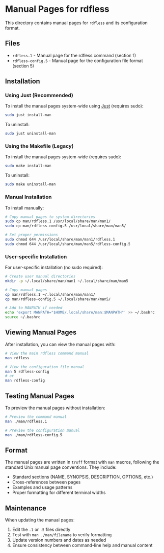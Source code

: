 # Manual Pages for rdfless

This directory contains manual pages for `rdfless` and its configuration format.

## Files

- `rdfless.1` - Manual page for the rdfless command (section 1)
- `rdfless-config.5` - Manual page for the configuration file format (section 5)

## Installation

### Using Just (Recommended)

To install the manual pages system-wide using [Just](https://github.com/casey/just) (requires sudo):

```bash
sudo just install-man
```

To uninstall:

```bash
sudo just uninstall-man
```

### Using the Makefile (Legacy)

To install the manual pages system-wide (requires sudo):

```bash
sudo make install-man
```

To uninstall:

```bash
sudo make uninstall-man
```

### Manual Installation

To install manually:

```bash
# Copy manual pages to system directories
sudo cp man/rdfless.1 /usr/local/share/man/man1/
sudo cp man/rdfless-config.5 /usr/local/share/man/man5/

# Set proper permissions
sudo chmod 644 /usr/local/share/man/man1/rdfless.1
sudo chmod 644 /usr/local/share/man/man5/rdfless-config.5
```

### User-specific Installation

For user-specific installation (no sudo required):

```bash
# Create user manual directories
mkdir -p ~/.local/share/man/man1 ~/.local/share/man/man5

# Copy manual pages
cp man/rdfless.1 ~/.local/share/man/man1/
cp man/rdfless-config.5 ~/.local/share/man/man5/

# Add to MANPATH if needed
echo 'export MANPATH="$HOME/.local/share/man:$MANPATH"' >> ~/.bashrc
source ~/.bashrc
```

## Viewing Manual Pages

After installation, you can view the manual pages with:

```bash
# View the main rdfless command manual
man rdfless

# View the configuration file manual
man 5 rdfless-config
# or
man rdfless-config
```

## Testing Manual Pages

To preview the manual pages without installation:

```bash
# Preview the command manual
man ./man/rdfless.1

# Preview the configuration manual
man ./man/rdfless-config.5
```

## Format

The manual pages are written in `troff` format with `man` macros, following the standard Unix manual page conventions. They include:

- Standard sections (NAME, SYNOPSIS, DESCRIPTION, OPTIONS, etc.)
- Cross-references between pages
- Examples and usage patterns
- Proper formatting for different terminal widths

## Maintenance

When updating the manual pages:

1. Edit the `.1` or `.5` files directly
2. Test with `man ./man/filename` to verify formatting
3. Update version numbers and dates as needed
4. Ensure consistency between command-line help and manual content

